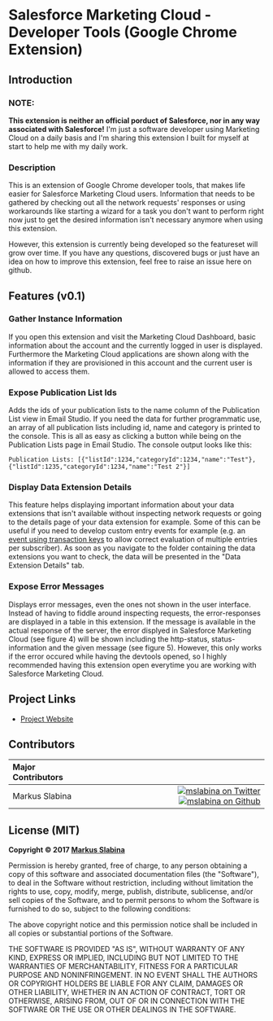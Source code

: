 # Salesforce Marketing Cloud - Developer Tools (Google Chrome Extension)

## Introduction

### NOTE:

**This extension is neither an official porduct of Salesforce, nor in any way associated with Salesforce!** I'm just a software developer using Marketing Cloud on a daily basis and I'm sharing this extension I built for myself at start to help me with my daily work.

### Description

This is an extension of Google Chrome developer tools, that makes life easier for Salesforce Marketing Cloud users. Information that needs to be gathered by checking out all the network requests' responses or using workarounds like starting a wizard for a task you don't want to perform right now just to get the desired information isn't necessary anymore when using this extension.

However, this extension is currently being developed so the featureset will grow over time. If you have any questions, discovered bugs or just have an idea on how to improve this extension, feel free to raise an issue here on github.

## Features (v0.1)

### Gather Instance Information

If you open this extension and visit the Marketing Cloud Dashboard, basic information about the account and the currently logged in user is displayed. Furthermore the Marketing Cloud applications are shown along with the information if they are provisioned in this account and the current user is allowed to access them.

### Expose Publication List Ids

Adds the ids of your publication lists to the name column of the Publication List view in Email Studio. If you need the data for further programmatic use, an array of all publication lists including id, name and category is printed to the console. This is all as easy as clicking a button while being on the Publication Lists page in Email Studio. The console output looks like this:

`Publication Lists: [{"listId":1234,"categoryId":1234,"name":"Test"},{"listId":1235,"categoryId":1234,"name":"Test 2"}]`

### Display Data Extension Details

This feature helps displaying important information about your data extensions that isn't available without inspecting network requests or going to the details page of your data extension for example. Some of this can be useful if you need to develop custom entry events for example (e.g. an [event using transaction keys](https://github.com/mslabina/sfmc-customevent-with-transactionkey) to allow correct evaluation of multiple entries per subscriber). As soon as you navigate to the folder containing the data extensions you want to check, the data will be presented in the "Data Extension Details" tab.

### Expose Error Messages

Displays error messages, even the ones not shown in the user interface. Instead of having to fiddle around inspecting requests, the error-responses are displayed in a table in this extension. If the message is available in the actual response of the server, the error displyed in Salesforce Marketing Cloud (see figure 4) will be shown including the http-status, status-information and the given message (see figure 5). However, this only works if the error occured while having the devtools opened, so I highly recommended having this extension open everytime you are working with Salesforce Marketing Cloud.

## Project Links

 - [Project Website](https://markus.codes/sfmc-chrome-devtools)

## Contributors

|Major Contributors | |
|:----|----:|
|Markus Slabina |[![mslabina on Twitter](https://raw.githubusercontent.com/ExactTarget/fuelux/gh-pages/invertobird-sm.png)](https://twitter.com/mslabina) [![mslabina on Github](https://raw.githubusercontent.com/ExactTarget/fuelux/gh-pages/invertocat-sm.png)](https://github.com/mslabina) |

## License (MIT)

__Copyright © 2017 [Markus Slabina](https://github.com/mslabina)__

Permission is hereby granted, free of charge, to any person obtaining a copy of this software and associated documentation files (the "Software"), to deal in the Software without restriction, including without limitation the rights to use, copy, modify, merge, publish, distribute, sublicense, and/or sell copies of the Software, and to permit persons to whom the Software is furnished to do so, subject to the following conditions:

The above copyright notice and this permission notice shall be included in all copies or substantial portions of the Software.

THE SOFTWARE IS PROVIDED "AS IS", WITHOUT WARRANTY OF ANY KIND, EXPRESS OR IMPLIED, INCLUDING BUT NOT LIMITED TO THE WARRANTIES OF MERCHANTABILITY, FITNESS FOR A PARTICULAR PURPOSE AND NONINFRINGEMENT. IN NO EVENT SHALL THE AUTHORS OR COPYRIGHT HOLDERS BE LIABLE FOR ANY CLAIM, DAMAGES OR OTHER LIABILITY, WHETHER IN AN ACTION OF CONTRACT, TORT OR OTHERWISE, ARISING FROM, OUT OF OR IN CONNECTION WITH THE SOFTWARE OR THE USE OR OTHER DEALINGS IN THE SOFTWARE.
